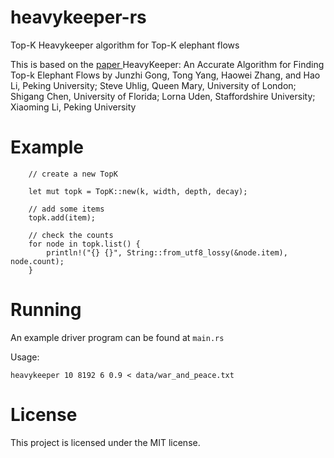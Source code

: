 # heavykeeper-rs
Top-K Heavykeeper algorithm for Top-K elephant flows

This is based on the [paper ](https://www.usenix.org/system/files/conference/atc18/atc18-gong.pdf)
HeavyKeeper: An Accurate Algorithm for Finding Top-k Elephant Flows
by Junzhi Gong, Tong Yang, Haowei Zhang, and Hao Li, Peking University;
Steve Uhlig, Queen Mary, University of London; Shigang Chen, University of Florida;
Lorna Uden, Staffordshire University; Xiaoming Li, Peking University

# Example

```
    // create a new TopK

    let mut topk = TopK::new(k, width, depth, decay);

    // add some items
    topk.add(item);

    // check the counts
    for node in topk.list() {
        println!("{} {}", String::from_utf8_lossy(&node.item), node.count);
    }

```


# Running

An example driver program can be found at `main.rs`

Usage:
```
heavykeeper 10 8192 6 0.9 < data/war_and_peace.txt
```

# License
This project is licensed under the MIT license.
